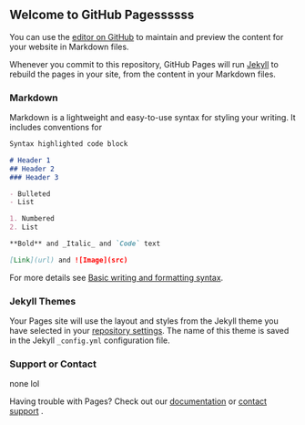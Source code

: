 ## Welcome to GitHub Pagessssss

You can use the [editor on GitHub](https://github.com/SulphurSpringsHS/Website/edit/gh-pages/index.md) to maintain and preview the content for your website in Markdown files.

Whenever you commit to this repository, GitHub Pages will run [Jekyll](https://jekyllrb.com/) to rebuild the pages in your site, from the content in your Markdown files.

### Markdown

Markdown is a lightweight and easy-to-use syntax for styling your writing. It includes conventions for

```markdown
Syntax highlighted code block

# Header 1
## Header 2
### Header 3

- Bulleted
- List

1. Numbered
2. List

**Bold** and _Italic_ and `Code` text

[Link](url) and ![Image](src)
```

For more details see [Basic writing and formatting syntax](https://docs.github.com/en/github/writing-on-github/getting-started-with-writing-and-formatting-on-github/basic-writing-and-formatting-syntax).

### Jekyll Themes

Your Pages site will use the layout and styles from the Jekyll theme you have selected in your [repository settings](https://github.com/SulphurSpringsHS/Website/settings/pages). The name of this theme is saved in the Jekyll `_config.yml` configuration file.

### Support or Contact
none lol

Having trouble with Pages? Check out our [documentation](https://docs.github.com/categories/github-pages-basics/) or [contact support](https://support.github.com/contact) . 
